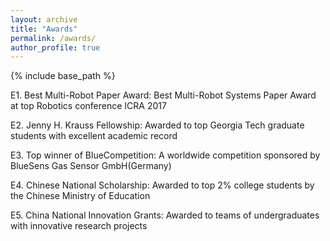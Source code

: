 ```yaml
---
layout: archive
title: "Awards"
permalink: /awards/
author_profile: true
---
```


{% include base_path %}

E1. Best Multi-Robot Paper Award: Best Multi-Robot Systems Paper Award at top Robotics conference ICRA 2017

E2. Jenny H. Krauss Fellowship: Awarded to top Georgia Tech graduate students with excellent academic record

E3. Top winner of BlueCompetition: A worldwide competition sponsored by BlueSens Gas Sensor GmbH(Germany)

E4. Chinese National Scholarship: Awarded to top 2% college students by the Chinese Ministry of Education

E5. China National Innovation Grants: Awarded to teams of undergraduates with innovative research projects
